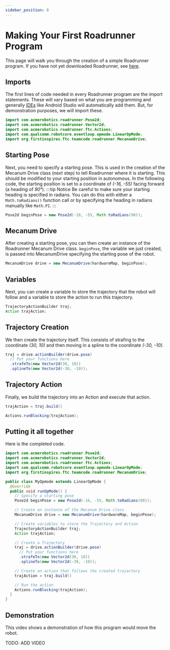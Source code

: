 ```yaml
---
sidebar_position: 8
---
```


# Making Your First Roadrunner Program
This page will walk you through the creation of a simple Roadrunner program. If you have not yet downloaded Roadrunner, see [here](/roadrunner/about#installation).

## Imports
The first lines of code needed in every Roadrunner program are the import statements. These will vary based on what you are programming and generally [IDEs](https://en.wikipedia.org/wiki/Integrated_development_environment) like Android Studio will automatically add them. But, for demonstration purposes, we will import these.
```java
import com.acmerobotics.roadrunner.Pose2d;
import com.acmerobotics.roadrunner.Vector2d;
import com.acmerobotics.roadrunner.ftc.Actions;
import com.qualcomm.robotcore.eventloop.opmode.LinearOpMode;
import org.firstinspires.ftc.teamcode.roadrunner.MecanumDrive;
```

## Starting Pose
Next, you need to specify a starting pose. This is used in the creation of the Mecanum Drive class (next step) to tell Roadrunner where it is starting. This should be modified to your starting position in autonomous. In the following code, the starting position is set to a coordinate of *(-16, -55)* facing forward (a heading of *90°*).
:::tip Notice
Be careful to make sure your starting heading is specified in radians. You can do this with either a `Math.toRadians()` function call or by specifying the heading in radians manually like `Math.PI`.
:::
```java
Pose2d beginPose = new Pose2d(-16, -55, Math.toRadians(90));
```

## Mecanum Drive
After creating a starting pose, you can then create an instance of the Roadrunner Mecanum Drive class. `beginPose`, the variable we just created, is passed into MecanumDrive specifying the starting pose of the robot.
```java
MecanumDrive drive = new MecanumDrive(hardwareMap, beginPose);
```

## Variables
Next, you can create a variable to store the trajectory that the robot will follow and a variable to store the action to run this trajectory.
```java
TrajectoryActionBuilder traj;
Action trajAction;
```

## Trajectory Creation
We then create the trajectory itself. This consists of strafing to the coordinate *(30, 10)* and then moving in a spline to the coordinate *(-30, -10)*.
```java
traj = drive.actionBuilder(drive.pose)
  // Put your functions here
  .strafeTo(new Vector2d(30, 10))
  .splineTo(new Vector2d(-30, -10));
```

## Trajectory Action
Finally, we build the trajectory into an Action and execute that action.
```java
trajAction = traj.build()

Actions.runBlocking(trajAction);
```


## Putting it all together
Here is the completed code.
```java
import com.acmerobotics.roadrunner.Pose2d;
import com.acmerobotics.roadrunner.Vector2d;
import com.acmerobotics.roadrunner.ftc.Actions;
import com.qualcomm.robotcore.eventloop.opmode.LinearOpMode;
import org.firstinspires.ftc.teamcode.roadrunner.MecanumDrive;

public class MyOpmode extends LinearOpMode {
  @Override
  public void runOpMode() {
    // Specify a starting pose
    Pose2d beginPose = new Pose2d(-16, -55, Math.toRadians(90));

    // Create an instance of the Mecanum Drive class
    MecanumDrive drive = new MecanumDrive(hardwareMap, beginPose);

    // Create variables to store the Trajectory and Action
    TrajectoryActionBuilder traj;
    Action trajAction;

    // Create a Trajectory
    traj = drive.actionBuilder(drive.pose)
      // Put your functions here
      .strafeTo(new Vector2d(30, 10))
      .splineTo(new Vector2d(-30, -10));

    // Create an action that follows the created trajectory
    trajAction = traj.build()

    // Run the action
    Actions.runBlocking(trajAction);
  }
}
```

## Demonstration
This video shows a demonstration of how this program would move the robot.

TODO: ADD VIDEO
